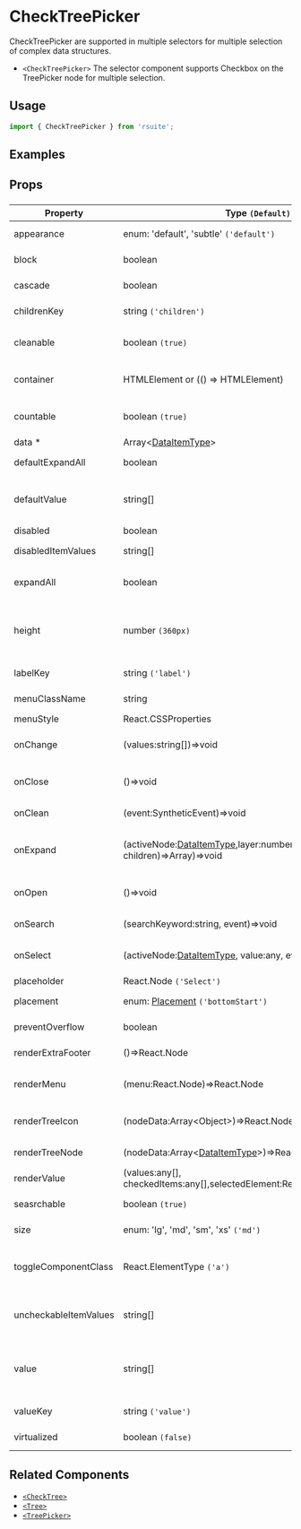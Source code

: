 # CheckTreePicker

CheckTreePicker are supported in multiple selectors for multiple selection of complex data structures.

- `<CheckTreePicker>` The selector component supports Checkbox on the TreePicker node for multiple selection.

## Usage

```js
import { CheckTreePicker } from 'rsuite';
```

## Examples

<!--{demo}-->

## Props

### <CheckTreePicker>

| Property              | Type `(Default)`                                                                       | Description                                                               |
| --------------------- | -------------------------------------------------------------------------------------- | ------------------------------------------------------------------------- |
| appearance            | enum: 'default', 'subtle' `('default')`                                                | Set picker appearence                                                     |
| block                 | boolean                                                                                | Blocking an entire row                                                    |
| cascade               | boolean                                                                                | whether cascade select                                                    |
| childrenKey           | string `('children')`                                                                  | set children key in data                                                  |
| cleanable             | boolean `(true)`                                                                       | whether the selected value can be cleared                                 |
| container             | HTMLElement or (() => HTMLElement)                                                     | Sets the rendering container                                              |
| countable             | boolean `(true)`                                                                       | whether display counts of checkItems                                      |
| data \*               | Array&lt;[DataItemType](#types)&gt;                                                    | tree data                                                                 |
| defaultExpandAll      | boolean                                                                                | expand all tree node                                                      |
| defaultValue          | string[]                                                                               | (UnControlled) default values of the selected tree node                   |
| disabled              | boolean                                                                                | whether disabled                                                          |
| disabledItemValues    | string[]                                                                               | values of disabled tree node                                              |
| expandAll             | boolean                                                                                | Expand or unExpand all nodes(Controlled)                                  |
| height                | number `(360px)`                                                                       | height of menu. When `virtualize` is true, you can set the height of menu |
| labelKey              | string `('label')`                                                                     | set label key in data                                                     |
| menuClassName         | string                                                                                 | className for Menu                                                        |
| menuStyle             | React.CSSProperties                                                                    | style for Menu                                                            |
| onChange              | (values:string[])=>void                                                                | callback fired when value change                                          |
| onClose               | ()=>void                                                                               | callback fired when close component                                       |
| onClean               | (event:SyntheticEvent)=>void                                                           | Callback fired when value clean                                           |
| onExpand              | (activeNode:[DataItemType](#types),layer:number, concat:(data, children)=>Array)=>void | callback fired when tree node expand state changed                        |
| onOpen                | ()=>void                                                                               | callback fired when open component                                        |
| onSearch              | (searchKeyword:string, event)=>void                                                    | callback fired when search                                                |
| onSelect              | (activeNode:[DataItemType](#types), value:any, event)=>void                  | callback fired when tree node is selected                                 |
| placeholder           | React.Node `('Select')`                                                                |                                                                           |
| placement             | enum: [Placement](#types) `('bottomStart')`                                            | Placement of component                                                    |
| preventOverflow       | boolean                                                                                | Prevent floating element overflow                                         |
| renderExtraFooter     | ()=>React.Node                                                                         | custom render extra footer                                                |
| renderMenu            | (menu:React.Node)=>React.Node                                                          | Customizing the Rendering Menu list                                       |
| renderTreeIcon        | (nodeData:Array&lt;Object&gt;)=>React.Node                                             | custom render the icon of tree node                                       |
| renderTreeNode        | (nodeData:Array&lt;[DataItemType](#types)&gt;)=>React.Node                             | custom render tree node                                                   |
| renderValue           | (values:any[], checkedItems:any[],selectedElement:React.Node)=>React.Node              | custom render placeholder                                                 |
| seasrchable           | boolean `(true)`                                                                       | whether display search input box                                          |
| size                  | enum: 'lg', 'md', 'sm', 'xs' `('md')`                                                  | A picker can have different sizes                                         |
| toggleComponentClass  | React.ElementType `('a')`                                                              | You can use a custom element for this component                           |
| uncheckableItemValues | string[]                                                                               | Set the option value for the check box not to be rendered                 |
| value                 | string[]                                                                               | (Controlled) specifies the values of the selected tree node               |
| valueKey              | string `('value')`                                                                     | set value key in data                                                     |
| virtualized           | boolean `(false)`                                                                      | Whether using Virtualized List                                            |

## Related Components

- [`<CheckTree>`](./check-tree)
- [`<Tree>`](./tree)
- [`<TreePicker>`](./tree-picker)
